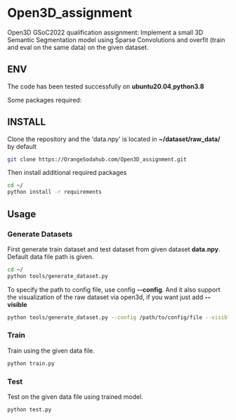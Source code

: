 # Open3D_assignment
Open3D GSoC2022 qualification assignment: Implement a small 3D Semantic Segmentation model using Sparse Convolutions and overfit (train and eval on the same data) on the given dataset.

## ENV
The code has been tested successfully on **ubuntu20.04**,**python3.8**

Some packages required:

## INSTALL
Clone the repository and the 'data.npy' is located in **~/dataset/raw_data/** by default

```bash
git clone https://OrangeSodahub.com/Open3D_assignment.git
```

Then install additional required packages

```bash
cd ~/
python install -r requirements
```

## Usage
### Generate Datasets
First generate train dataset and test dataset from given dataset **data.npy**. Default data file path is given.

```bash
cd ~/
python tools/generate_dataset.py
```

To specify the path to config file, use config **--config**. And it also support the visualization of the raw dataset via open3d, if you want just add **--visible**

```bash
python tools/generate_dataset.py --config /path/to/config/file --visible True
```

### Train
Train using the given data file.

```bash
python train.py
```


### Test
Test on the given data file using trained model.

```bash
python test.py
```